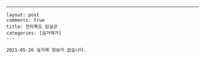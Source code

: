 ---
    layout: post
    comments: true
    title: 전라북도 임실군
    categories: [실거래가]
    ---

    2021-05-26 실거래 정보가 없습니다.

    